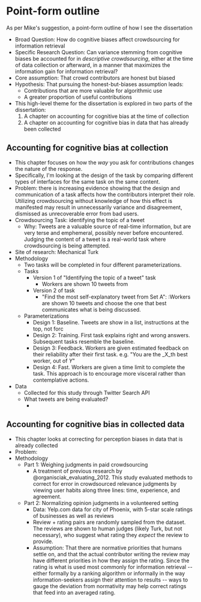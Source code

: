Point-form outline
====================

As per Mike's suggestion, a point-form outline of how I see the dissertation

* Broad Question: How do cognitive biases affect crowdsourcing for information retrieval
* Specific Research Question: Can variance stemming from cognitive biases be accounted for in _descriptive crowdsourcing_, either at the time of data collection or afterward, in a manner that maximizes the information gain for information retrieval?
* Core assumption: That crowd contributors are honest but biased
* Hypothesis: That pursuing the honest-but-biases assumption leads:
	* Contributions that are more valuable for algorithmic use
	* A greater proportion of useful contributions
* This high-level theme for the dissertation is explored in two parts of the dissertation:
	1) A chapter on accounting for cognitive bias at the time of collection
	2) A chapter on accounting for cognitive bias in data that has already been collected

## Accounting for cognitive bias at collection

* This chapter focuses on how the _way_ you ask for contributions changes the nature of the response. 
* Specifically, I'm looking at the design of the task by comparing different types of interfaces for the same task on the same content.
* Problem: there is increasing evidence showing that the design and communication of a task affects how the contributors interpret their role. Utilizing crowdsourcing without knowledge of how this effect is manifested may result in unnecessarily variance and disagreement, dismissed as unrecoverable error from bad users.
* Crowdsourcing Task: identifying the topic of a tweet
	* Why: Tweets are a valuable source of real-time information, but are very terse and emphemeral, possibly never before encountered. Judging the content of a tweet is a real-world task where crowdsourcing is being attempted.
* Site of research: Mechanical Turk
* Methodology
	* Two tasks will be completed in four different parameterizations.
	* Tasks
		* Version 1 of "Identifying the topic of a tweet" task
			* Workers are shown 10 tweets from <!-- TODO --> 
		* Version 2 of task
			* "Find the most self-explanatory tweet from Set A": :Workers are shown 10 tweets and choose the one that best communicates what is being discussed.
	* Parameterizations
		* Design 1: Baseline. Tweets are show in a list, instructions at the top, not forc
		* Design 2: Training. First task explains right and wrong answers. Subsequent tasks resemble the baseline.
		* Design 3: Feedback. Workers are given estimated feedback on their reliability after their first task. e.g. "You are the _X_th best worker, out of _Y_"
		* Design 4: Fast. Workers are given a time limit to complete the task. This approach is to encourage more visceral rather than contemplative actions.
* Data
	* Collected for this study through Twitter Search API
	* What tweets are being evaluated?
		* <!--!!!!!-->

## Accounting for cognitive bias in collected data

* This chapter looks at correcting for perception biases in data that is already collected
* Problem:
* Methodology
	* Part 1: Weighing judgments in paid crowdsourcing
		* A treatment of previous research by @organisciak_evaluating_2012. This study evaluated methods to correct for error in crowdsourced relevance judgments by viewing user habits along three lines: time, experience, and agreement.
	* Part 2: Normalizing opinion judgments in a volunteered setting
		* Data: Yelp.com data for city of Phoenix, with 5-star scale ratings of businesses as well as reviews
		* Review + rating pairs are randomly sampled from the dataset. The reviews are shown to human judges (likely Turk, but not necessary), who suggest what rating they _expect_ the review to provide.
		* Assumption: That there are normative priorities that humans settle on, and that the actual contributor writing the review may have different priorities in how they assign the rating. Since the rating is what is used most commonly for information retrieval -- either formally by a ranking algorithm or informally in the way information-seekers assign their attention to results -- ways to gauge the deviation from normativity may help correct ratings that feed into an averaged rating.
